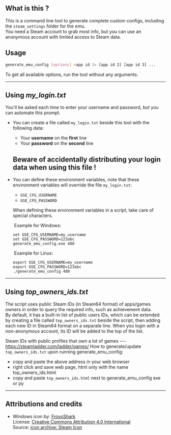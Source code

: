 ## What is this ?
This is a command line tool to generate complete custom configs, including the `steam_settings` folder for the emu.  
You need a Steam account to grab most info, but you can use an anonymous account with limited access to Steam data.  

## Usage
```bash
generate_emu_config [options] <app id 1> [app id 2] [app id 3] ...
```

To get all available options, run the tool without any arguments.  

---

## Using *my_login.txt*
You'll be asked each time to enter your username and password, but you can automate this prompt.  

* You can create a file called `my_login.txt` beside this tool with the following data:  
  - Your **username** on the **first** line
  - Your **password** on the **second** line  

  Beware of accidentally distributing your login data when using this file !  
  ---  
* You can define these environment variables, note that these environment variables will override the file `my_login.txt`:  
  - `GSE_CFG_USERNAME`
  - `GSE_CFG_PASSWORD`  

  When defining these environment variables in a script, take care of special characters.  
  
  ​	Example for Windows:
  ```shell
  set GSE_CFG_USERNAME=my_username
  set GSE_CFG_PASSWORD=123abc
  generate_emu_config.exe 480
  ```

  ​	Example for Linux:
  ```shell
  export GSE_CFG_USERNAME=my_username
  export GSE_CFG_PASSWORD=123abc
  ./generate_emu_config 480
  ```

---

## Using *top_owners_ids.txt*  
The script uses public Steam IDs (in Steam64 format) of apps/games owners in order to query the required info, such as achievement data.  
By default, it has a built-in list of public users IDs, which can be extended by creating a file called `top_owners_ids.txt` beside the script, then adding each new ID in Steam64 format on a separate line.  When you login with a non-anonymous account, its ID will be added to the top of the list.

Steam IDs with public profiles that own a lot of games --- https://steamladder.com/ladder/games/
How to generate/update `top_owners_ids.txt` upon running generate_emu_config:

- copy and paste the above address in your web browser
- right click and save web page, html only with the name top_owners_ids.html
- copy and paste `top_owners_ids.html` next to generate_emu_config exe or py  

---

## Attributions and credits

* Windows icon by: [FroyoShark](https://www.iconarchive.com/artist/froyoshark.html)  
  License: [Creative Commons Attribution 4.0 International](https://creativecommons.org/licenses/by/4.0/)  
  Source: [icon archive: Steam Icon](https://www.iconarchive.com/show/enkel-icons-by-froyoshark/Steam-icon.html)
